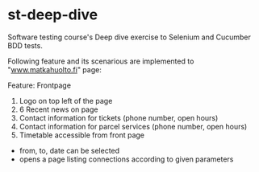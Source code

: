 st-deep-dive
============

Software testing course's Deep dive exercise to Selenium and Cucumber BDD tests.

Following feature and its scenarious are implemented to "www.matkahuolto.fi" page:

Feature: Frontpage
1. Logo on top left of the page
2. 6 Recent news on page
3. Contact information for tickets (phone number, open hours)
4. Contact information for parcel services (phone number, open hours)
5. Timetable accessible from front page
* from, to, date can be selected
* opens a page listing connections according to given parameters
